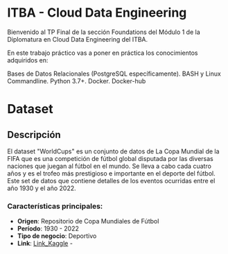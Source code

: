 # ITBA - Cloud Data Engineering

Bienvenido al TP Final de la sección Foundations del Módulo 1 de la Diplomatura en Cloud Data Engineering del ITBA.

En este trabajo práctico vas a poner en práctica los conocimientos adquiridos en:

Bases de Datos Relacionales (PostgreSQL específicamente).
BASH y Linux Commandline.
Python 3.7+.
Docker.
Docker-hub

# Dataset

## Descripción

El dataset "WorldCups" es un conjunto de datos de La Copa Mundial de la FIFA que es una competición de fútbol global disputada por las diversas naciones que juegan al fútbol en el mundo. Se lleva a cabo cada cuatro años y es el trofeo más prestigioso e importante en el deporte del fútbol. Este set de datos que contiene detalles de los eventos ocurridas entre el año 1930 y el año 2022. 

### Características principales:

- **Origen**: Repositorio de Copa Mundiales de Fútbol
- **Período**: 1930 - 2022
- **Tipo de negocio**: Deportivo
- **Link**: [Link_Kaggle](https://www.kaggle.com/datasets/muhammadjiyadkhan/fifa-dataset) - 


